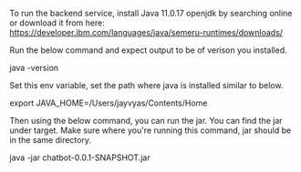 To run the backend service, 
 install Java 11.0.17 openjdk by searching online or download it from here: https://developer.ibm.com/languages/java/semeru-runtimes/downloads/

Run the below command and expect output to be of verison you installed.

 java -version                                         


Set this env variable, set the path where java is installed similar to below.

export JAVA_HOME=/Users/jayvyas/Contents/Home


Then using the below command, you can run the jar. You can find the jar under target. Make sure where you're running this command, jar should be in the same directory. 

java -jar chatbot-0.0.1-SNAPSHOT.jar    

